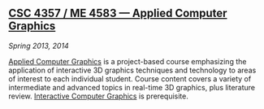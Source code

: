 ## [CSC 4357 / ME 4583 &mdash; Applied Computer Graphics][csc4357]

*Spring 2013, 2014*

[Applied Computer Graphics][csc4357] is a project-based course emphasizing the application of interactive 3D graphics techniques and technology to areas of interest to each individual student. Course content covers a variety of intermediate and advanced topics in real-time 3D graphics, plus literature review. [Interactive Computer Graphics][csc4356] is prerequisite.

[csc4356]: courses.html#csc4356
[csc4357]: courses/csc4357/index.html
